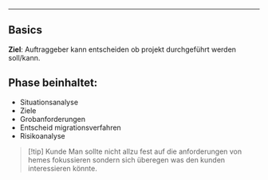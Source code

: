 ***
## Basics
**Ziel**:
Auftraggeber kann entscheiden ob projekt durchgeführt werden soll/kann.
## Phase beinhaltet:
- Situationsanalyse
- Ziele
- Grobanforderungen
- Entscheid migrationsverfahren
- Risikoanalyse


>[!tip] Kunde
>Man sollte nicht allzu fest auf die anforderungen von hemes fokussieren sondern sich überegen was den kunden interessieren könnte.
